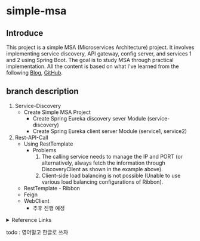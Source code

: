 # simple-msa

## Introduce
This project is a simple MSA (Microservices Architecture) project. 
It involves implementing service discovery, API gateway, config server, and services 1 and 2 using Spring Boot.
The goal is to study MSA through practical implementation.
All the content is based on what I've learned from the following [Blog](https://enjoy-dev.tistory.com/category/Spring%20Cloud), [GitHub](https://github.com/chanheejung/SimpleMSA/tree/2.Rest-API-Call).

## branch description
1. Service-Discovery
    - Create Simple MSA Project
      - Create Spring Eureka discovery sever Module (service-discovery)
      - Create Spring Eureka client server Module (service1, service2)
2. Rest-API-Call
    - Using RestTemplate
      - Problems
        1. The calling service needs to manage the IP and PORT (or alternatively, always fetch the information through DiscoveryClient as shown in the example above).
        2. Client-side load balancing is not possible (Unable to use various load balancing configurations of Ribbon).
    - RestTemplate - Ribbon
    - Feign
    - WebClient
      - 추후 진행 예정

    


<details>
    <summary>Reference Links</summary>

- **https://enjoy-dev.tistory.com/12**
- **https://github.com/chanheejung/SimpleMSA/tree/2.Rest-API-Call**
---
- https://themapisto.tistory.com/171
- https://sihyung92.oopy.io/architecture/woowa-msa-travel
- https://may9noy.tistory.com/category/MSA%20%28MicroServiceArchitecture%29
- https://velog.io/@korea3611?tag=msa
- https://velog.io/@kddongkyu/MSAMicro-Service-Architecture%EB%9E%80
- https://velog.io/@jkijki12/Eureka%EB%9E%80

</details>

todo : 영어말고 한글로 쓰자